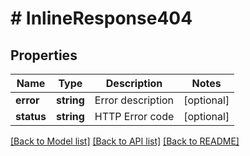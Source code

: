 # # InlineResponse404

## Properties

Name | Type | Description | Notes
------------ | ------------- | ------------- | -------------
**error** | **string** | Error description | [optional] 
**status** | **string** | HTTP Error code | [optional] 

[[Back to Model list]](../../README.md#documentation-for-models) [[Back to API list]](../../README.md#documentation-for-api-endpoints) [[Back to README]](../../README.md)


